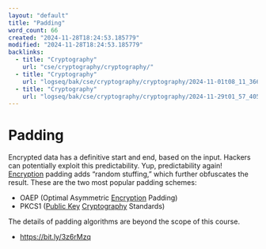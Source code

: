 ```yaml
---
layout: "default"
title: "Padding"
word_count: 66
created: "2024-11-28T18:24:53.185779"
modified: "2024-11-28T18:24:53.185779"
backlinks:
  - title: "Cryptography"
    url: "cse/cryptography/cryptography/"
  - title: "Cryptography"
    url: "logseq/bak/cse/cryptography/cryptography/2024-11-01t08_11_36626zdesktop/"
  - title: "Cryptography"
    url: "logseq/bak/cse/cryptography/cryptography/2024-11-29t01_57_40576zdesktop/"
---
```

# Padding

Encrypted data has a definitive start and end, based on the input. Hackers can potentially exploit this predictability. Yup, predictability again!
[Encryption](docs/cse/cryptography/encryption/index/) padding adds “random stuffing,” which further obfuscates the result. These are the two most popular padding schemes:
- OAEP (Optimal Asymmetric [Encryption](docs/cse/cryptography/encryption/index/) Padding)
- PKCS1 ([Public Key](docs/cse/cryptography/public-key/index/) [Cryptography](logseq/bak/cse/cryptography/cryptography/2024-11-29t01_57_40576zdesktop/) Standards)

The details of padding algorithms are beyond the scope of this course.
- https://bit.ly/3z6rMzq